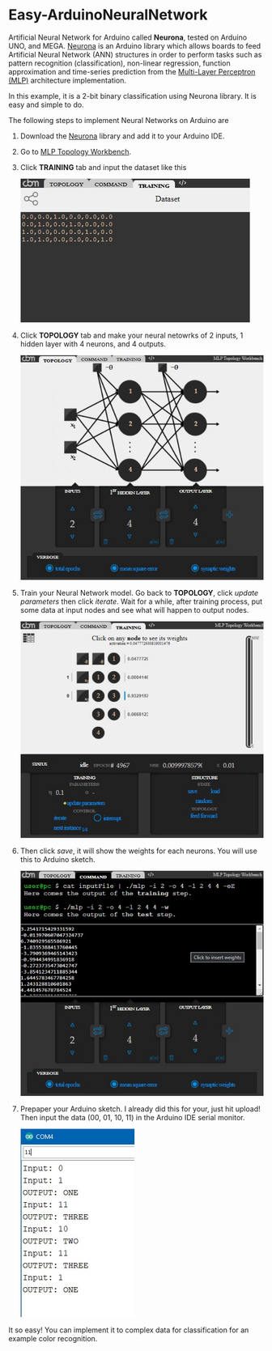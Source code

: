 # Easy-ArduinoNeuralNetwork
Artificial Neural Network for Arduino called **Neurona**, tested on Arduino UNO, and MEGA.
[Neurona](https://www.arduino.cc/reference/en/libraries/neurona/) is an Arduino library which allows boards to feed Artificial Neural Network (ANN) structures in order to perform tasks such as pattern recognition (classification), non-linear regression, function approximation and time-series prediction from the [Multi-Layer Perceptron (MLP)](http://www.moretticb.com/blog/multilayer-perceptron-implementation-in-c/) architecture implementation.

In this example, it is a 2-bit binary classification using Neurona library. It is easy and simple to do.

The following steps to implement Neural Networks on Arduino are
1.  Download the [Neurona](https://github.com/MorettiCB/Neurona) library and add it to your Arduino IDE.
2.  Go to [MLP Topology Workbench](http://www.moretticb.com/MTW/).
3.  Click **TRAINING** tab and input the dataset like this

    ![alt tag](https://github.com/TronixLab/Easy-ArduinoNeuralNetwork/blob/main/results/dataSet.jpg?raw=true) 
    
4.  Click **TOPOLOGY** tab and make your neural netowrks of 2 inputs, 1 hidden layer with 4 neurons, and 4 outputs.

    ![alt tag](https://github.com/TronixLab/Easy-ArduinoNeuralNetwork/blob/main/results/networkTopology.jpg?raw=true) 
    
5.  Train your Neural Network model. Go back to **TOPOLOGY**, click *update parameters* then click *iterate*. Wait for a while, after training process, put some data at input nodes and see what will happen to output nodes.

    ![alt tag](https://github.com/TronixLab/Easy-ArduinoNeuralNetwork/blob/main/results/TrainedModel.jpg?raw=true) 

6.  Then click *save*, it will show the weights for each neurons. You will use this to Arduino sketch.

    ![alt tag](https://github.com/TronixLab/Easy-ArduinoNeuralNetwork/blob/main/results/weights.jpg?raw=true) 
    
7.  Prepaper your Arduino sketch. I already did this for your, just hit upload! Then input the data (00, 01, 10, 11) in the Arduino IDE serial monitor.

    ![alt tag](https://github.com/TronixLab/Easy-ArduinoNeuralNetwork/blob/main/results/OUT.jpg?raw=true) 

It so easy! You can implement it to complex data for classification for an example color recognition.
